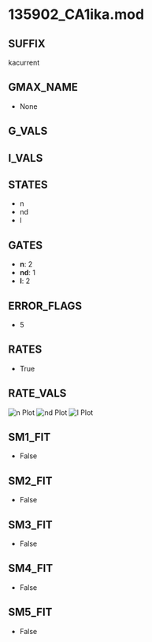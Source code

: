 # 135902_CA1ika.mod

## SUFFIX

kacurrent

## GMAX_NAME

- None

## G_VALS


## I_VALS


## STATES

- n
- nd
- l

## GATES

- **n**: 2
- **nd**: 1
- **l**: 2

## ERROR_FLAGS

- 5

## RATES

- True

## RATE_VALS

![n Plot](/Users/pbozelos/Dropbox/icg-Chai-Panos/supermodels/output_markdown_files/K/135902_CA1ika.mod/images/n.png)
![nd Plot](/Users/pbozelos/Dropbox/icg-Chai-Panos/supermodels/output_markdown_files/K/135902_CA1ika.mod/images/nd.png)
![l Plot](/Users/pbozelos/Dropbox/icg-Chai-Panos/supermodels/output_markdown_files/K/135902_CA1ika.mod/images/l.png)

## SM1_FIT

- False

## SM2_FIT

- False

## SM3_FIT

- False

## SM4_FIT

- False

## SM5_FIT

- False

